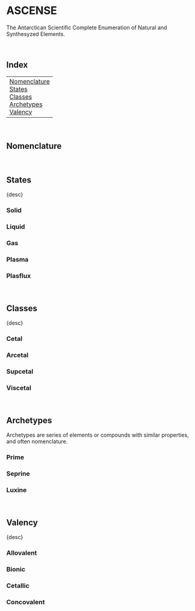 # ASCENSE

The Antarctican Scientific Complete Enumeration of Natural and Synthesyzed Elements.


<br>


## Index

<table>
  <td>
    <a href="#nomenclature"> Nomenclature </a> <br>
    <a href="#states"> States </a> <br>
    <a href="#classes"> Classes </a> <br>
    <a href="#archetypes"> Archetypes </a> <br>
    <a href="#valency"> Valency </a>
  </td>
</table>


<br>


## Nomenclature


<br>


## States

{desc}

### Solid

### Liquid

### Gas

### Plasma

### Plasflux


<br>


## Classes

{desc}

### Cetal

### Arcetal

### Supcetal

### Viscetal


<br>


## Archetypes

Archetypes are series of elements or compounds with similar properties, and often nomenclature.

### Prime

### Seprine

### Luxine


<br>


## Valency

{desc}

### Allovalent

### Bionic

### Cetallic

### Concovalent
